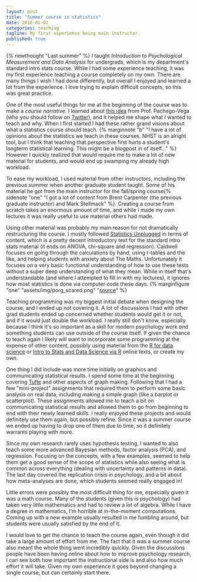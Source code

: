 ```yaml
---
layout: post
title: "Summer course in statistics"
date: 2018-01-02
categories: teaching
tagline: My first experience being main instructor.
published: true
---
```


{% newthought "Last summer" %} I taught _Introduction to Psychological Measurement and Data Analysis_ for undergrads, which is my department's standard intro stats course. While I had some experience teaching, it was my first experience teaching a course completely on my own. There are many things I wish I had done differently, but overall I enjoyed and learned a lot from the experience. I love trying to explain difficult concepts, so this was great practice.

One of the most useful things for me at the beginning of the course was to make a _course narrative_. I learned about [this idea](https://www.universityaffairs.ca/career-advice/career-advice-article/syllabus-writing-storytelling/) from Prof. Pachego-Vega (who you should follow on [Twitter](https://twitter.com/raulpacheco)), and it helped me shape what I wanted to teach and why. When I first started I had these rather grand visions about what a statistics course should teach.
{% marginnote "b" "I have a lot of opinions about the statistics we teach in these courses. NHST is an alright tool, but I think that teaching that perspective first hurts a student's longterm statistical learning. This might be a blogpost in of itself..." %} However I quickly realized that would require me to make a lot of new material for students, and would end up swamping my already high workload.

To ease my workload, I used material from other instructors, including the previous summer when another graduate student taught. Some of his material he got from the main instructor for the fall/spring course{% sidenote "one" "I got a lot of content from Brent Carpenter (the previous graduate instructor) and Mark Stellmack" %}. Creating a course from scratch takes an enormous amount of time, and while I made my own lectures it was really useful to use material others had made.

Using other material was probably my main reason for not dramatically restructuring the course. I mostly followed [Statistics Unplugged](https://www.amazon.com/Statistics-Unplugged-Sally-Caldwell/dp/0840029438) in terms of content, which is a pretty decent introductory text for the standard intro stats material (it ends on ANOVA, chi-square and regression). Caldwell focuses on going through the calculations by hand, using t-tables and the like, and helping students with anxiety about The Maths. Unfortunately it focuses on a very basic functional understanding of how to use these tests without a super deep understanding of what they mean. While in itself that's understandable (and where I attempted to fill in with my lectures), it ignores how most statistics is done via computer code these days.
{% marginfigure "one" "assets/img/porg_scared.png" "<a href='https://twitter.com/libbyrocknrule/status/942562394026504192?lang=en'>source</a>" %}

Teaching programming was my biggest initial debate when designing the course, and I ended up not covering it. A lot of discussions I had with other grad students ended up concerned whether students would get it or not, and if it would just double the workload. I really still don't know, especially because I think it's so important as a skill for modern psychology work *and* something students can use outside of the course itself. If given the chance to teach again I likely will want to incorporate some programming at the expense of other content, possibly using material from the [R for data science](http://r4ds.had.co.nz/) or [Intro to Stats and Data Science via R](http://moderndive.com/index.html) online texts, or create my own.

One thing I did include was more time initially on graphics and communicating statistical results. I spend some time at the beginning covering [Tufte](https://www.sfu.ca/cmns/courses/2012/801/1-Readings/Tufte%20Visual%20and%20Statistical%20Thinking.pdf) and other aspects of graph making. Following that I had a few "mini-project" assignments that required them to perform some basic analysis on real data, including making a simple graph (like a barplot or scatterplot). These assignments allowed me to teach a bit on communicating statistical results and allowed them to go from beginning to end with their newly learned skills. I really enjoyed these projects and would definitely use them again, but possibly refine. Since it was a summer course we ended up having to drop one of them due to time, so it definitely warrants playing with more.

Since my own research rarely uses hypothesis testing, I wanted to also teach some more advanced Bayesian methods, factor analysis (PCA), and regression. Focusing on the concepts, with a few examples, seemed to help them get a good sense of the scope of statistics while also seeing what is common across everything (dealing with uncertainty and patterns in data). The last day covered the replication crisis in psychology, and a bit about how meta-analyses are done, which students seemed really engaged in!

Little errors were possibly the most difficult thing for me, especially given it was a math course. Many of the students (given this is psychology) had taken very little mathematics and had to review a lot of algebra. While I have a degree in mathematics, I'm horrible at in-the-moment computations. Coming up with a new example usually resulted in me fumbling around, but students were usually satisfied by the end of it.

I would love to get the chance to teach the course again, even though it did take a large amount of effort from me. The fact that it was a summer course also meant the whole thing went incredibly quickly. Given the discussions people have been having online about how to improve psychology research, I can see both how important the instructional side is and also how much effort it will take. Given my own experience it goes beyond changing a single course, but can certainly start there.

